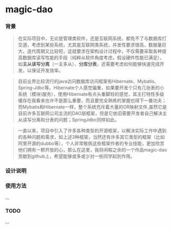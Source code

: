 # magic-dao #

### 背景 ###

>在实际项目中，无论是管理类软件，还是互联网系统，都免不了与数据库打交道，考虑到某些系统，尤其是互联网类系统，并发性要求很高，数据量巨大，迭代周期又比较短，这就要求在架构设计过程中，不仅需要采取各种提高数据库读写性能的手段（纯粹从软件角度考虑，假设硬件性能已满足），如**主从读写分离**（一主多从）、**分库分表**，还需要考虑如何能够快速完成开发，以保证开发效率。

>目前业界比较流行的java访问数据库访问框架有Hibernate、Mybatis、Spring-Jdbc等。Hibernate个人感觉偏重，如果要开发个只有几张表的小系统（模块\服务），使用Hibernate有点头重脚轻的感觉，其主打特性多级缓存在我看来也许不是那么重要，而且要完全熟练的掌握也得下一番功夫；而Mybatis和Hibernate一样，整个系统充斥着大量的OR映射文件,虽然它是目前许多互联网公司主流的DAO层框架，但是它依旧需要开发者自己解决主从读写分离和分表的问题；SpringJdbc同样如此。

>一直以来，项目中引入了许多各种类型的开源框架，以解决实际工作中遇到的各种问题和需求，如上述3种框架，当然还有许多其它类型的框架（比如阿里开源的dubbo等），个人非常敬佩这些框架作者的专业技能，更加欣赏他们拥有一颗开放的心，那么在这里，我将闲暇之余的一个作品magic-dao贡献到github上，希望能够或多或少对一些同学起到作用。

### 设计说明  ###



### 使用方法 ###

...

### TODO ###
...
